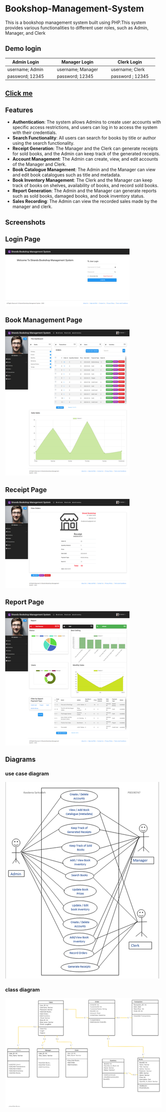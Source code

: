 # Bookshop-Management-System


This is a bookshop management system built using PHP.This system provides various functionalities to different user roles, such as Admin, Manager, and Clerk
## Demo login
|      Admin Login        |      |    |      Manager Login        |      |    |      Clerk Login        |      |
|-------------------------|------|----|---------------------------|------|----|-------------------------|------|
| username;          Admin|      |    | username;          Manager|      |    | username;          Clerk|      |
| password;          12345|      |    | password;           12345 |      |    | password ;         12345|      |

## [Click me](https://bookshop-management-systems.000webhostapp.com/)


## Features

- **Authentication**: The system allows Admins to create user accounts with specific access restrictions, and users can log in to access the system with their credentials.
- **Search Functionality**: All users can search for books by title or author using the search functionality.
- **Receipt Generation**: The Manager and the Clerk can generate receipts for sold books, and the Admin can keep track of the generated receipts.
- **Account Management**: The Admin can create, view, and edit accounts of the Manager and Clerk.
- **Book Catalogue Management**: The Admin and the Manager can view and edit book catalogues such as title and metadata.
- **Book Inventory Management**: The Clerk and the Manager can keep track of books on shelves, availability of books, and record sold books.
- **Report Generation**: The Admin and the Manager can generate reports such as sold books, damaged books, and book inventory status.
- **Sales Recording**: The Admin can view the recorded sales made by the manager and clerk.






## Screenshots



## Login Page
<img src="screenshots/login.png" width="400">

## Book Management Page
<img src="screenshots/home.png" width="400">

## Receipt Page
<img src="screenshots/receipt.png" width="400">

## Report Page
<img src="screenshots/report.png" width="400">




##  Diagrams
### use case diagram
![Usecase](screenshots/usecase.png)
### class diagram
![Class](screenshots/classdiagram.jpg)

